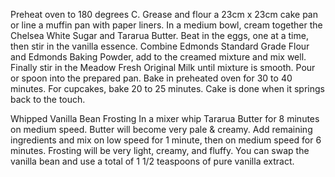 
Preheat oven to 180 degrees C. Grease and flour a 23cm x 23cm cake pan or line a muffin pan with paper liners.
In a medium bowl, cream together the Chelsea White Sugar and Tararua Butter. Beat in the eggs, one at a time, then stir in the vanilla essence.
Combine Edmonds Standard Grade Flour and  Edmonds Baking Powder, add to the creamed mixture and mix well. Finally stir in the Meadow Fresh Original Milk until mixture is smooth. Pour or spoon into the prepared pan.
Bake in preheated oven for 30 to 40 minutes. For cupcakes, bake 20 to 25 minutes. Cake is done when it springs back to the touch.



Whipped Vanilla Bean Frosting
In a mixer whip Tararua Butter for 8 minutes on medium speed. Butter will become very pale & creamy.
Add remaining ingredients and mix on low speed for 1 minute, then on medium speed for 6 minutes. Frosting will be very light, creamy, and fluffy.
You can swap the vanilla bean and use a total of 1 1/2 teaspoons of pure vanilla extract.
